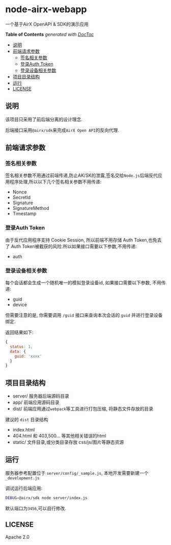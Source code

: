 # node-airx-webapp

一个基于AirX OpenAPI &amp; SDK的演示应用

<!-- START doctoc generated TOC please keep comment here to allow auto update -->
<!-- DON'T EDIT THIS SECTION, INSTEAD RE-RUN doctoc TO UPDATE -->
**Table of Contents**  *generated with [DocToc](https://github.com/thlorenz/doctoc)*

- [说明](#%E8%AF%B4%E6%98%8E)
- [前端请求参数](#%E5%89%8D%E7%AB%AF%E8%AF%B7%E6%B1%82%E5%8F%82%E6%95%B0)
  - [签名相关参数](#%E7%AD%BE%E5%90%8D%E7%9B%B8%E5%85%B3%E5%8F%82%E6%95%B0)
  - [登录Auth Token](#%E7%99%BB%E5%BD%95auth-token)
  - [登录设备相关参数](#%E7%99%BB%E5%BD%95%E8%AE%BE%E5%A4%87%E7%9B%B8%E5%85%B3%E5%8F%82%E6%95%B0)
- [项目目录结构](#%E9%A1%B9%E7%9B%AE%E7%9B%AE%E5%BD%95%E7%BB%93%E6%9E%84)
- [运行](#%E8%BF%90%E8%A1%8C)
- [LICENSE](#license)

<!-- END doctoc generated TOC please keep comment here to allow auto update -->

## 说明

该项目只采用了前后端分离的设计理念.

后端接口采用`@airx/sdk`来完成`AirX Open API`的反向代理.


## 前端请求参数

### 签名相关参数

签名相关参数不用通过前端传递,防止AK/SK的泄露,签名交给`Node.js`后端反代应用程序处理,所以以下几个签名相关参数不用传递:

- Nonce
- SecretId
- Signature
- SignatureMethod
- Timestamp

### 登录Auth Token

由于反代应用程序支持 Cookie Session, 所以前端不用存储 Auth Token,也免去了 Auth Token被截获的风险.所以如果接口需要以下参数,不用传递:

- auth

### 登录设备相关参数

每个会话都会生成一个随机唯一的模拟登录设备id, 如果接口需要以下参数, 不用传递:

- guid
- device

但需要注意的是, 你需要调用 `/guid` 接口来查询本次会话的 `guid` 并进行登录设备绑定.

返回结果如下:

```js
{
  status: 1,
  data: {
    guid: 'xxxx'
  }
}
```

## 项目目录结构

- server/ 服务器后端源码目录
- app/ 前端应用源码目录
- dist/ 前端应用通过`webpack`等工具进行打包压缩, 将静态文件存放的目录

建议的 `dist` 目录结构

- index.html
- 404.html 和 403,500... 等其他相关错误的html
- static/ 文件目录,或分类目录存放 css/js/图片等静态资源

## 运行

服务器参考配置位于 `server/config/_sample.js`, 本地开发需要新建一个 `_development.js`

调试运行后端应用:

```bash
DEBUG=@airx/sdk node server/index.js
```

默认端口为`3456`,可以自行修改.

## LICENSE

Apache 2.0
